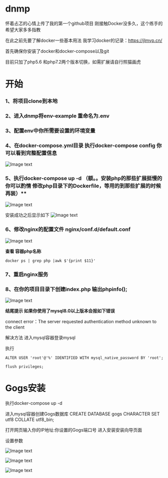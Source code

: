 # dnmp
怀着忐忑的心情上传了我的第一个github项目
刚接触Docker没多久，这个练手的 希望大家多多指教

在此之前先要了解docker一些基本用法 我学习docker的记录：https://jlmvp.cn/

首先确保你安装了docker和docker-compose以及git

目前只加了php5.6 和php7.2两个版本切换，如需扩展请自行照猫画虎

# 开始
### 1、将项目clone到本地 

### 2、进入dnmp将env-example 重命名为.env

### 3、配置env中你所需要设置的环境变量

### 4、在docker-compose.yml目录 执行docker-compose config 你可以看到完整配置信息
![Image text](https://github.com/MichealJl/dnmp/blob/master/images/14.jpg)

### 5、执行docker-compose up -d  （额。。安装php的那些扩展挺慢的 你可以酌情 修改php目录下的Dockerfile，等用的到那些扩展的时候 再装）**
![Image text](https://github.com/MichealJl/dnmp/blob/master/images/4.jpg)

安装成功之后显示如下
![Image text](https://github.com/MichealJl/dnmp/blob/master/images/5.jpg)

### 6、修改nginx的配置文件 nginx/conf.d/default.conf

![Image text](https://github.com/MichealJl/dnmp/blob/master/images/15.jpg)

**查看 容器php名称**

 `docker ps | grep php |awk $'{print $11}'`

### 7、重启nginx服务

### 8、在你的项目目录下创建index.php 输出phpinfo();
![Image text](https://github.com/MichealJl/dnmp/blob/master/images/10.jpg)

**结尾提示 如果你使用了mysql8.0以上版本会报如下错误**

connect error：The server requested authentication method unknown to the client

解决方法 进入mysql容器登录mysql

执行 

`ALTER USER 'root'@'%' IDENTIFIED WITH mysql_native_password BY 'root';`

`flush privileges;`

# Gogs安装

执行docker-compose up -d

进入mysql容器创建Gogs数据库 CREATE DATABASE gogs CHARACTER SET utf8 COLLATE utf8_bin; 

打开网页输入你的IP地址:你设置的Gogs端口号 进入安装安装向导页面

设置参数

![Image text](https://github.com/MichealJl/dnmp/blob/master/images/11.jpg)

![Image text](https://github.com/MichealJl/dnmp/blob/master/images/12.jpg)

![Image text](https://github.com/MichealJl/dnmp/blob/master/images/13.jpg)

